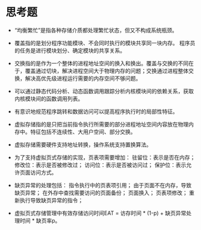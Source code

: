 # 思考题
* “均衡繁忙”是指各种存储介质都处理繁忙状态，但又不构成系统瓶颈。

* 覆盖指的是划分程序功能模块、不会同时执行的模块共享同一块内存。
程序员的任务是进行模块划分、确定模块的共享关系。

* 交换指的是作为一个整体的进程地址空间的换入和换出。覆盖与交换的不同在于，覆盖通过切块，解决进程空间大于物理内存的问题；交换通过进程整体交换，解决高优先级进程运行需要的内存空间不够问题。

* 可以通过静态代码分析、动态函数调用跟踪分析内核模块间的依赖关系，获取内核模块间的函数调用列表。

* 有意识地规范程序跳转和数据访问可以提高程序执行时的局部性特征。

* 虚拟存储指的是只把当前指令执行所需要的部分进程地址空间内容放在物理内存中。特征包括不连续性、大用户空间、部分交换。

* 虚拟存储需要硬件支持地址转换，操作系统支持置换算法。

* 为了支持虚拟页式存储的实现，页表项需要增加：
驻留位：表示是否在内存；
修改位：表示是否被修改过；
访问位：表示是否被访问过；
保护位：表示允许页面访问方式。

* 缺页异常的处理包括：
指令执行中的页表项引用；
由于页面不在内存，导致缺页异常；
在外存中查找需要访问的页面备份；
页面换入；
页表项修改；
重新执行导致缺页异常的指令；

* 虚拟页式存储管理中有效存储访问时间EAT = 访存时间 * (1-p) + 缺页异常处理时间 * 缺页率p。
 